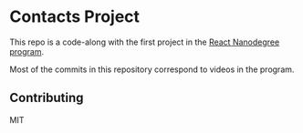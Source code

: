 # Contacts Project

This repo is a code-along with the first project in the [React Nanodegree program](https://www.udacity.com/course/react-nanodegree--nd019).

Most of the commits in this repository correspond to videos in the program.

## Contributing

MIT
